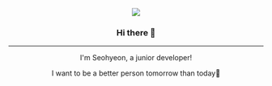 <p align="center"><img src="https://capsule-render.vercel.app/api?type=soft&color=gradient&height=200&text=SEOHYEON&fontSize=90&animation=twinkling&rotate=-3"></p>

<h3 align="center"> Hi there 👋 </h3>
<hr>
<p align="center">I'm Seohyeon, a junior developer!</p>
<p align="center">I want to be a better person tomorrow than today🥰</p>

